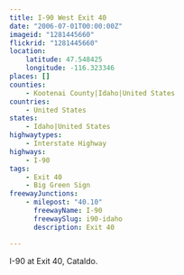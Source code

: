 ```yaml
---
title: I-90 West Exit 40
date: "2006-07-01T00:00:00Z"
imageid: "1281445660"
flickrid: "1281445660"
location:
    latitude: 47.548425
    longitude: -116.323346
places: []
counties:
    - Kootenai County|Idaho|United States
countries:
    - United States
states:
    - Idaho|United States
highwaytypes:
    - Interstate Highway
highways:
    - I-90
tags:
    - Exit 40
    - Big Green Sign
freewayJunctions:
    - milepost: "40.10"
      freewayName: I-90
      freewaySlug: i90-idaho
      description: Exit 40

---
```

I-90 at Exit 40, Cataldo.